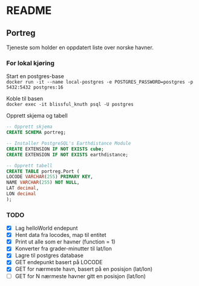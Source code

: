 # README 
## Portreg 
Tjeneste som holder en oppdatert liste over norske havner.

### For lokal kjøring 
Start en postgres-base   
``docker run -it --name local-postgres -e POSTGRES_PASSWORD=postgres -p 5432:5432 postgres:16``

Koble til basen  
``docker exec -it blissful_knuth psql -U postgres``

Opprett skjema og tabell
``` sql
-- Opprett skjema 
CREATE SCHEMA portreg;

-- Installer PostgreSQL's Earthdistance Module
CREATE EXTENSION IF NOT EXISTS cube;
CREATE EXTENSION IF NOT EXISTS earthdistance;

-- Opprett tabell
CREATE TABLE portreg.Port (
LOCODE VARCHAR(255) PRIMARY KEY,
NAME VARCHAR(255) NOT NULL,
LAT decimal,
LON decimal
);
```


### TODO
- [x] Lag helloWorld endepunt
- [x] Hent data fra locodes, map til entitet
- [x] Print ut alle som er havner (function = 1)
- [x] Konverter fra grader-minutter til lat/lon
- [x] Lagre til postgres database
- [x] GET endepunkt basert på LOCODE
- [x] GET for nærmeste havn, basert på en posisjon (lat/lon)
- [ ] GET for N nærmeste havner gitt en posisjon (lat/lon)